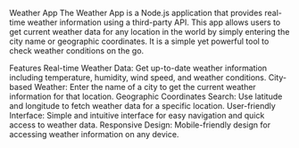
Weather App
The Weather App is a Node.js application that provides real-time weather information using a third-party API. This app allows users to get current weather data for any location in the world by simply entering the city name or geographic coordinates. It is a simple yet powerful tool to check weather conditions on the go.

Features
Real-time Weather Data: Get up-to-date weather information including temperature, humidity, wind speed, and weather conditions.
City-based Weather: Enter the name of a city to get the current weather information for that location.
Geographic Coordinates Search: Use latitude and longitude to fetch weather data for a specific location.
User-friendly Interface: Simple and intuitive interface for easy navigation and quick access to weather data.
Responsive Design: Mobile-friendly design for accessing weather information on any device.
